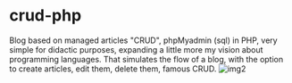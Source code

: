# crud-php
Blog based on managed articles "CRUD", phpMyadmin (sql) in PHP, very simple for didactic purposes, expanding a little more my vision about programming languages. That simulates the flow of a blog, with the option to create articles, edit them, delete them, famous CRUD.
![img2](https://user-images.githubusercontent.com/78861515/166936197-aef6e9a1-c1ad-490e-b349-3ed05ebf3893.jpg)
